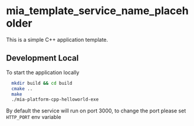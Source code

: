 # mia_template_service_name_placeholder

This is a simple C++ application template.

## Development Local

To start the application locally

```bash
  mkdir build && cd build
  cmake ..
  make
  ./mia-platform-cpp-helloworld-exe  

```

By default the service will run on port 3000, to change the port please set `HTTP_PORT` env variable

